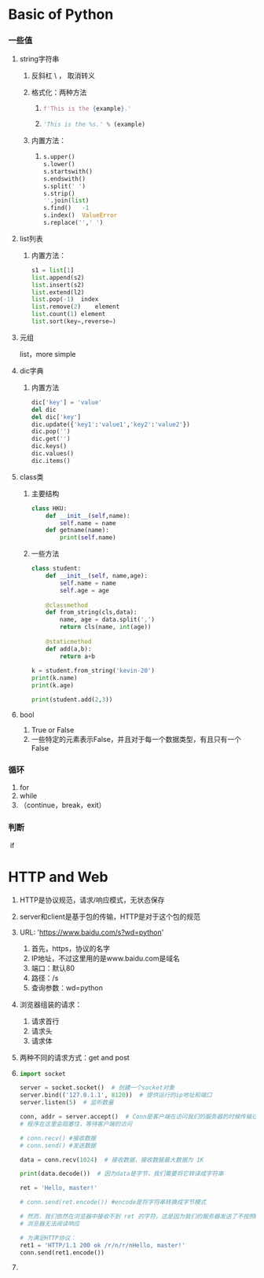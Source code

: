 # Basic of Python

### 一些值

1. string字符串

   1. 反斜杠 \ ， 取消转义

   2. 格式化：两种方法

      1. ```python
         f'This is the {example}.'
         ```

      2. ```python
         'This is the %s.' % (example)
         ```

   3. 内置方法：

      1. ```python
         s.upper()
         s.lower()
         s.startswith()
         s.endswith()
         s.split(' ')
         s.strip()
         ''.join(list)
         s.find()	-1
         s.index()	ValueError
         s.replace('',' ')
         ```

2. list列表

   1. 内置方法：
      ```py
      s1 = list[1]
      list.append(s2)
      list.insert(s2)
      list.extend(l2)
      list.pop(-1)	index
      list.remove(2)	element
      list.count(1)	element
      list.sort(key=,reverse=)	
      ```

3. 元组

   list，more simple

4. dic字典

   1. 内置方法
      ```python
      dic['key'] = 'value'
      del dic
      del dic['key']
      dic.update({'key1':'value1','key2':'value2'})
      dic.pop('')
      dic.get('')
      dic.keys()
      dic.values()
      dic.items()
      ```

5. class类

   1. 主要结构
      ```python
      class HKU:
          def __init__(self,name):
              self.name = name
          def getname(name):
              print(self.name)
      ```

   2. 一些方法

      ```python
      class student:
          def __init__(self, name,age):
              self.name = name
              self.age = age
          
          @classmethod
          def from_string(cls,data):
              name, age = data.split(',')
              return cls(name, int(age))
          
          @staticmethod
          def add(a,b):
              return a+b
          
      k = student.from_string('kevin-20')
      print(k.name)
      print(k.age)
      
      print(student.add(2,3))
      ```

6. bool
   1. True or False
   2. 一些特定的元素表示False，并且对于每一个数据类型，有且只有一个False

### 循环

1. for
2. while
3. （continue，break，exit）

### 判断

​	if

# HTTP and Web

1. HTTP是协议规范，请求/响应模式，无状态保存
2. server和client是基于包的传输，HTTP是对于这个包的规范
3. URL: 'https://www.baidu.com/s?wd=python'
   1. 首先，https，协议的名字
   2. IP地址，不过这里用的是www.baidu.com是域名
   3. 端口：默认80
   4. 路径：/s
   5. 查询参数：wd=python
4. 浏览器组装的请求：
   1. 请求首行
   2. 请求头
   3. 请求体

5. 两种不同的请求方式：get and post

6. ```python
   import socket
   
   server = socket.socket()  # 创建一个socket对象
   server.bind(('127.0.1.1', 8120))  # 提供运行的ip地址和端口
   server.listen(5)  # 监听数量
   
   conn, addr = server.accept()  # Conn是客户端在访问我们的服务器的时候传输过来的，客户端自己的socket
   # 程序在这里会阻塞住，等待客户端的访问
   
   # conn.recv() #接收数据
   # conn.send() #发送数据
   
   data = conn.recv(1024)  # 接收数据，接收数据最大数据为 1K
   
   print(data.decode())  # 因为data是字节，我们需要将它转译成字符串
   
   ret = 'Hello, master!'
   
   # conn.send(ret.encode()) #encode是将字符串转换成字节模式
   
   # 然而，我们依然在浏览器中接收不到 ret 的字符，这是因为我们的服务器发送了不按照HTTP协议的数据，导致了我们的
   # 浏览器无法阅读响应
   
   # 为满足HTTP协议：
   ret1 = 'HTTP/1.1 200 ok /r/n/r/nHello, master!'
   conn.send(ret1.encode())
   
   ```

7. 